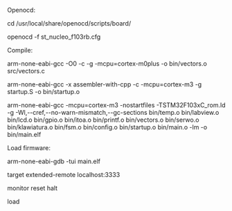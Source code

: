 Openocd:

cd /usr/local/share/openocd/scripts/board/

openocd -f st_nucleo_f103rb.cfg

Compile:

arm-none-eabi-gcc -O0 -c -g -mcpu=cortex-m0plus -o bin/vectors.o src/vectors.c 

arm-none-eabi-gcc -x assembler-with-cpp -c -mcpu=cortex-m3 -g  startup.S -o bin/startup.o

arm-none-eabi-gcc -mcpu=cortex-m3 -nostartfiles -TSTM32F103xC_rom.ld -g -Wl,--cref,--no-warn-mismatch,--gc-sections bin/temp.o bin/labview.o bin/lcd.o bin/gpio.o bin/itoa.o bin/printf.o bin/vectors.o bin/serwo.o bin/klawiatura.o bin/fsm.o bin/config.o  bin/startup.o bin/main.o -lm -o bin/main.elf


Load firmware:

arm-none-eabi-gdb -tui main.elf

target extended-remote localhost:3333

monitor reset halt

load
